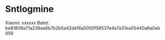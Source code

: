 # Sntlogmine
Xiaomi:
xxxxxx
Batot: 
be81809a71a239aa6b7b2b5a42de16a5000f58537e4a7a31ea05440a6a0eb959
